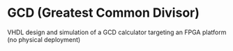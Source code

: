 # GCD (Greatest Common Divisor)
VHDL design and simulation of a GCD calculator targeting an FPGA platform (no physical deployment)
